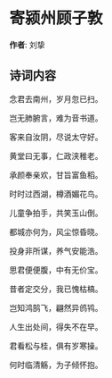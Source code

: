 # 寄颍州顾子敦

**作者**: 刘挚

## 诗词内容

念君去南州，岁月忽已扫。

岂无肺腑言，难为音书道。

客来自汝阴，尽说太守好。

黄堂曰无事，仁政浃稚老。

承颜奉亲欢，甘旨富鱼稻。

时时过西湖，樽酒媚花鸟。

儿童争拍手，共笑玉山倒。

都城亦何为，风尘惊昏晓。

投身非所谋，养气安能浩。

思君便便腹，中有无价宝。

昔者定交分，我已愧枯槁。

岂知鸿鹄飞，翩然异鸧鸨。

人生出处间，得失不在早。

君看松与桂，俱有岁寒操。

何时临清觞，为子倾怀抱。

